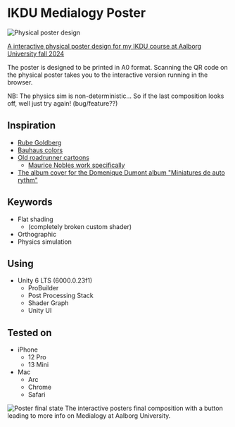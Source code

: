 # IKDU Medialogy Poster

![Physical poster design](Assets/PosterStills/01.jpg)

 [A interactive physical poster design for my IKDU course at Aalborg University fall 2024](https://cileene.github.io/IKDU_Medialogy_Poster/)

 The poster is designed to be printed in A0 format. Scanning the QR code on the physical poster takes you to the interactive version running in the browser.

 NB: The physics sim is non-deterministic... So if the last composition looks off, well just try again! (bug/feature??)

## Inspiration

- [Rube Goldberg](https://th-thumbnailer.cdn-si-edu.com/MDE1HEvUmKoCWNyMB07XMz_iQto=/800x800/https://tf-cmsv2-smithsonianmag-media.s3.amazonaws.com/filer/07/51/075114f2-5108-4286-9841-e6cafb6a3c66/09_rg_rube_goldberg_inventions_usps_stamp.jpg)
- [Bauhaus colors](https://storage.googleapis.com/pod_public/1300/120701.jpg)
- [Old roadrunner cartoons](https://animationcriticalperspectives.wordpress.com/wp-content/uploads/2017/01/e09103e0ed7cc67e331ee8620b27964a.jpg)
  - [Maurice Nobles work specifically](https://blogger.googleusercontent.com/img/b/R29vZ2xl/AVvXsEgy8HXoXqDnTO7tQKuftoua5kIsVf-1dtya6kj9XYBai0CTFuDWkKTzEEMvL2kQHPIV8nax_UKwaGPxwIjA7uSQ_FbSHki5vJvQOy-pjdKWNlSQA3pE3fFQUlXX8aJYriHnlXvIp7WuJh82/s1600/Feast+8.jpg)
- [The album cover for the Domenique Dumont album "Miniatures de auto rythm"](https://f4.bcbits.com/img/a4279219847_65)

## Keywords

- Flat shading
  - (completely broken custom shader)
- Orthographic
- Physics simulation

## Using

- Unity 6 LTS (6000.0.23f1)
  - ProBuilder
  - Post Processing Stack
  - Shader Graph
  - Unity UI

## Tested on

- iPhone
  - 12 Pro
  - 13 Mini
- Mac
  - Arc
  - Chrome
  - Safari

![Poster final state](Assets/PosterStills/14.jpg)
The interactive posters final composition with a button leading to more info on Medialogy at Aalborg University.
